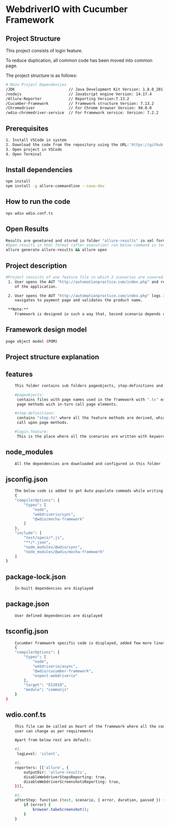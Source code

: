 # WebdriverIO with Cucumber Framework

## Project Structure

This project consists of login feature.

To reduce duplication, all common code has been moved into common page.

The project structure is as follows:

```sh
# Main Project Dependencies
/JDK                        // Java Development Kit Version: 1.8.0_201
/nodejs                     // JavaScript engine Version: 14.17.4
/Allure-Reporter            // Reporting Version:7.13.2
/Cucumber-Framework         // Framework structure Version: 7.13.2
/Chromedriver               // For Chrome browser Version: 94.0.0
/wdio-chromedriver-service  // For Framework service: Version: 7.2.2
```

## Prerequisites
```sh
1. Install VSCode in system
2. Download the code from the repository using the URL:'https://github.com/anand-qa/webdriverio_cucumber.git'
3. Open project in VSCode
4. Open Terminal
```

## Install dependencies

```sh
npm install
npm install -g allure-commandline --save-dev
```

## How to run the code
```sh
npx wdio wdio.conf.ts 
```

## Open Results
```sh
Results are genetared and stored in folder "allure-results" in xml format
#Open results in html format (after execution) run below command in terminal
allure generate allure-results && allure open
```

## Project description
```sh
#Project consists of one feature file in which 2 scenarios are covered
 1. User opens the AUT "http://automationpractice.com/index.php" and registers with a valid email ID and logs out 
    of the application.

 2. User opens the AUT "http://automationpractice.com/index.php" logs into the application, select a product
    navigates to payment page and validates the product name.

 **Note:**
    Framework is designed in such a way that, Second scenario depends on the 1st scenario so Tester needs to run both scenarios one after the other
```

## Framework design model
```sh
page object model (POM)
```

## Project structure explanation
## features
```sh
    This folder contains sub folders pageobjects, step-definitions and login.feature file

    #pageobjects: 
     contains files with page names used in the framework with ".ts" extension and each page file has respective  
     page methods wich in-turn call page elements.

    #step-definitions:
     contains "step.ts" where all the feature methods are derived, which in-turn connects with respective pages to 
     call upon page methods.

    #login.feature:
     This is the place where all the scenarios are written with keywords "Given", "When", "Then" and "And"

```

## node_modules 
```sh
    All the dependencies are downloaded and configured in this folder
```

## jsconfig.json 
```sh
    The below code is added to get Auto populate commads while writing scripts
    {
    "compilerOptions": {
        "types": [
            "node",
            "webdriverio/sync",
            "@wdio/mocha-framework"
        ]
    },
    "include": [
        "test/specs/*.js",
        "**/*.json",
        "node_modules/@wdio/sync",
        "node_modules/@wdio/mocha-framework"
    ]
}
```

## package-lock.json
```sh
    In-built dependencies are displayed
```

## package.json
```sh
    User defined dependencies are displayed 
```


## tsconfig.json 
```sh
    Cucumber framework specific code is displayed, added few more lines and it looks like below
    {
    "compilerOptions": {
        "types": [
            "node",
            "webdriverio/async",
            "@wdio/cucumber-framework",
            "expect-webdriverio"
        ],
        "target": "ES2019",
        "module": "commonjs"
    }
} 
```


## wdio.conf.ts 
```sh
    This file can be called as heart of the framework where all the configurations are mentioned
    user can change as per requirements

    Apart from below rest are default:

    #1.
     logLevel: 'silent',

    #2.
    reporters: [['allure', {
        outputDir: 'allure-results',
        disableWebdriverStepsReporting: true,
        disableWebdriverScreenshotsReporting: true,
    }]],

    #3.
    afterStep: function (test, scenario, { error, duration, passed }) {
        if (error) {
            browser.takeScreenshot();
        }
    }
```
